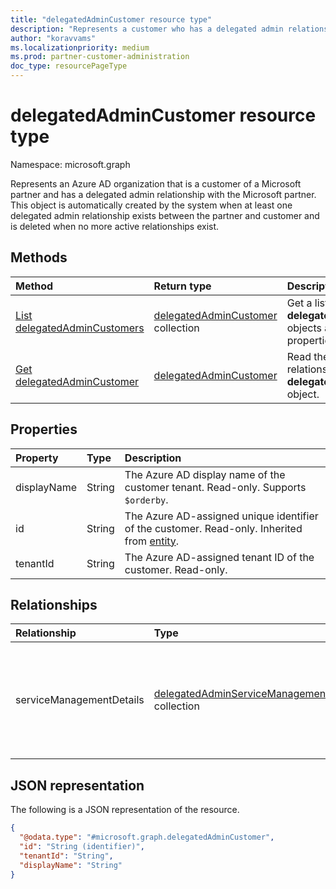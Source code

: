 ```yaml
---
title: "delegatedAdminCustomer resource type"
description: "Represents a customer who has a delegated admin relationship with a Microsoft partner."
author: "koravvams"
ms.localizationpriority: medium
ms.prod: partner-customer-administration
doc_type: resourcePageType
---
```


# delegatedAdminCustomer resource type

Namespace: microsoft.graph

Represents an Azure AD organization that is a customer of a Microsoft partner and has a delegated admin relationship with the Microsoft partner. This object is automatically created by the system when at least one delegated admin relationship exists between the partner and customer and is deleted when no more active relationships exist.

## Methods
|Method|Return type|Description|
|:---|:---|:---|
|[List delegatedAdminCustomers](../api/tenantrelationship-list-delegatedadmincustomers.md)|[delegatedAdminCustomer](delegatedadmincustomer.md) collection|Get a list of the **delegatedAdminCustomer** objects and their properties.|
|[Get delegatedAdminCustomer](../api/delegatedadmincustomer-get.md)|[delegatedAdminCustomer](delegatedadmincustomer.md)|Read the properties and relationships of a **delegatedAdminCustomer** object.|

## Properties
|Property|Type|Description|
|:---|:---|:---|
|displayName|String|The Azure AD display name of the customer tenant. Read-only. Supports `$orderby`. |
|id|String|The Azure AD-assigned unique identifier of the customer. Read-only. Inherited from [entity](../resources/entity.md).|
|tenantId|String|The Azure AD-assigned tenant ID of the customer. Read-only.|

## Relationships
|Relationship|Type|Description|
|:---|:---|:---|
|serviceManagementDetails|[delegatedAdminServiceManagementDetail](delegatedadminservicemanagementdetail.md) collection|Contains the management details of a service in the customer tenant that's managed by delegated administration.|

## JSON representation
The following is a JSON representation of the resource.
<!-- {
  "blockType": "resource",
  "keyProperty": "id",
  "@odata.type": "microsoft.graph.delegatedAdminCustomer",
  "baseType": "microsoft.graph.entity",
  "openType": false
}
-->
``` json
{
  "@odata.type": "#microsoft.graph.delegatedAdminCustomer",
  "id": "String (identifier)",
  "tenantId": "String",
  "displayName": "String"
}
```
